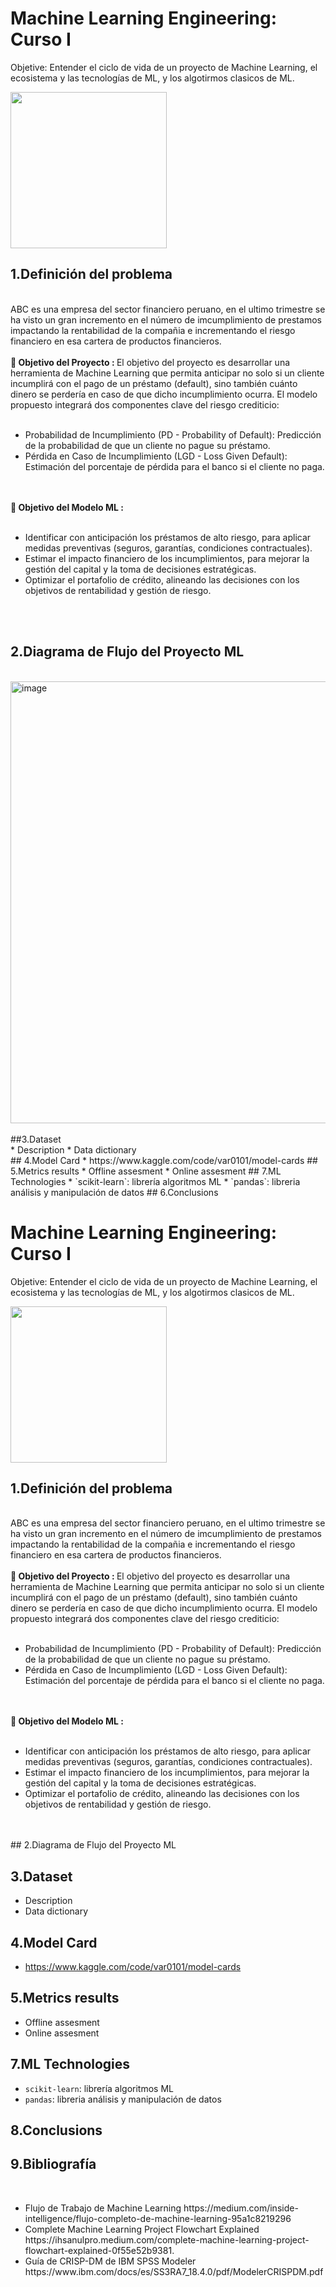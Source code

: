 # Machine Learning Engineering: Curso I
Objetive: Entender el ciclo de vida de un proyecto de Machine Learning, el ecosistema y las tecnologías de ML, y los algotirmos clasicos de ML.

<img src="https://ci3.googleusercontent.com/mail-sig/AIorK4zt6tOa3204Znd9u8YWMhVnZGy1TWuE7fovhJFzJFvFsfBrTb4F2vc6V99oNs0LODE1jmt1Nqo" width=250>


## 1.Definición del problema
<br>
ABC es una empresa del sector financiero peruano, en el ultimo trimestre se ha visto un gran incremento en el número de imcumplimiento de prestamos impactando la rentabilidad de la compañia e incrementando el riesgo financiero en esa cartera de productos financieros.
<br>
<br>
<b>🎯 Objetivo del Proyecto : </b>
El objetivo del proyecto es desarrollar una herramienta de Machine Learning que permita anticipar no solo si un cliente incumplirá con el pago de un préstamo (default), sino también cuánto dinero se perdería en caso de que dicho incumplimiento ocurra. El modelo propuesto integrará dos componentes clave del riesgo crediticio:
<br>
<br>
<ul>
  <li>Probabilidad de Incumplimiento (PD - Probability of Default): Predicción de la probabilidad de que un cliente no pague su préstamo.</li>
  <li>Pérdida en Caso de Incumplimiento (LGD - Loss Given Default): Estimación del porcentaje de pérdida para el banco si el cliente no paga.</li> 
</ul>

<br>
<br>
<b>🎯 Objetivo del Modelo ML : </b> 
<br>
<br>
<ul>
  <li>Identificar con anticipación los préstamos de alto riesgo, para aplicar medidas preventivas (seguros, garantías, condiciones contractuales).</li>
  <li>Estimar el impacto financiero de los incumplimientos, para mejorar la gestión del capital y la toma de decisiones estratégicas.</li> 
  <li>Optimizar el portafolio de crédito, alineando las decisiones con los objetivos de rentabilidad y gestión de riesgo.</li> 
</ul>
<br>
<br>

## 2.Diagrama de Flujo del Proyecto ML
<br>
<img width="707" alt="image" src="https://github.com/user-attachments/assets/3b82e5de-60b4-40b7-a844-2f5a52d66175" />
<br>
<br>
##3.Dataset

<br>
* Description
* Data dictionary
<br>
## 4.Model Card 
* https://www.kaggle.com/code/var0101/model-cards
## 5.Metrics results
* Offline assesment
* Online assesment
## 7.ML Technologies
* `scikit-learn`: librería algoritmos ML
* `pandas`: libreria análisis y manipulación de datos
## 6.Conclusions

# Machine Learning Engineering: Curso I
Objetive: Entender el ciclo de vida de un proyecto de Machine Learning, el ecosistema y las tecnologías de ML, y los algotirmos clasicos de ML.

<img src="https://ci3.googleusercontent.com/mail-sig/AIorK4zt6tOa3204Znd9u8YWMhVnZGy1TWuE7fovhJFzJFvFsfBrTb4F2vc6V99oNs0LODE1jmt1Nqo" width=250>


## 1.Definición del problema
<br>
ABC es una empresa del sector financiero peruano, en el ultimo trimestre se ha visto un gran incremento en el número de imcumplimiento de prestamos impactando la rentabilidad de la compañia e incrementando el riesgo financiero en esa cartera de productos financieros.
<br>
<br>
<b>🎯 Objetivo del Proyecto : </b>
El objetivo del proyecto es desarrollar una herramienta de Machine Learning que permita anticipar no solo si un cliente incumplirá con el pago de un préstamo (default), sino también cuánto dinero se perdería en caso de que dicho incumplimiento ocurra. El modelo propuesto integrará dos componentes clave del riesgo crediticio:
<br>
<br>
<ul>
  <li>Probabilidad de Incumplimiento (PD - Probability of Default): Predicción de la probabilidad de que un cliente no pague su préstamo.</li>
  <li>Pérdida en Caso de Incumplimiento (LGD - Loss Given Default): Estimación del porcentaje de pérdida para el banco si el cliente no paga.</li> 
</ul>

<br>
<br>
<b>🎯 Objetivo del Modelo ML : </b> 
<br>
<br>
<ul>
  <li>Identificar con anticipación los préstamos de alto riesgo, para aplicar medidas preventivas (seguros, garantías, condiciones contractuales).</li>
  <li>Estimar el impacto financiero de los incumplimientos, para mejorar la gestión del capital y la toma de decisiones estratégicas.</li> 
  <li>Optimizar el portafolio de crédito, alineando las decisiones con los objetivos de rentabilidad y gestión de riesgo.</li> 
</ul>
<br>
<br>
## 2.Diagrama de Flujo del Proyecto ML

## 3.Dataset
* Description
* Data dictionary
## 4.Model Card 
* https://www.kaggle.com/code/var0101/model-cards
## 5.Metrics results
* Offline assesment
* Online assesment
## 7.ML Technologies
* `scikit-learn`: librería algoritmos ML
* `pandas`: libreria análisis y manipulación de datos
## 8.Conclusions


## 9.Bibliografía
<br>
<ul>
  <li>Flujo de Trabajo de Machine Learning https://medium.com/inside-intelligence/flujo-completo-de-machine-learning-95a1c8219296</li>
  <li>Complete Machine Learning Project Flowchart Explained https://ihsanulpro.medium.com/complete-machine-learning-project-flowchart-explained-0f55e52b9381.</li> 
  <li>Guía de CRISP-DM de IBM SPSS Modeler https://www.ibm.com/docs/es/SS3RA7_18.4.0/pdf/ModelerCRISPDM.pdf</li> 

</ul>


